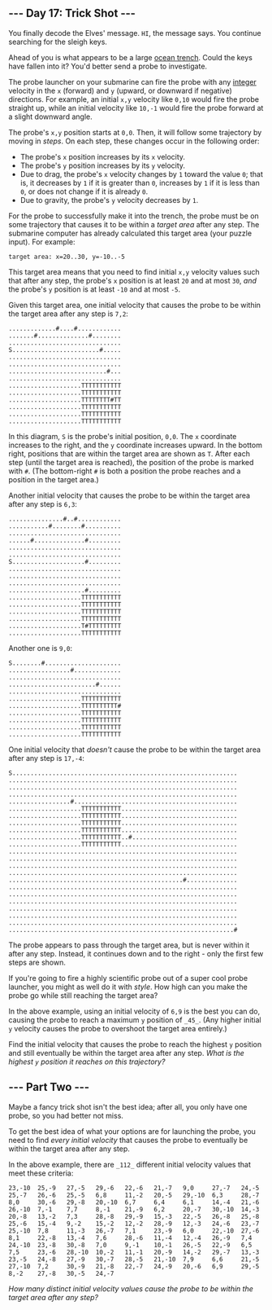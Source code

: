 
## --- Day 17: Trick Shot ---

You finally decode the Elves' message.  `HI`, the message says. You continue searching for the sleigh keys.

Ahead of you is what appears to be a large  [ocean trench](https://en.wikipedia.org/wiki/Oceanic_trench). Could the keys have fallen into it? You'd better send a probe to investigate.

The probe launcher on your submarine can fire the probe with any  [integer](https://en.wikipedia.org/wiki/Integer)  velocity in the  `x`  (forward) and  `y`  (upward, or downward if negative) directions. For example, an initial  `x,y`  velocity like  `0,10`  would fire the probe straight up, while an initial velocity like  `10,-1`  would fire the probe forward at a slight downward angle.

The probe's  `x,y`  position starts at  `0,0`. Then, it will follow some trajectory by moving in  _steps_. On each step, these changes occur in the following order:

-   The probe's  `x`  position increases by its  `x`  velocity.
-   The probe's  `y`  position increases by its  `y`  velocity.
-   Due to drag, the probe's  `x`  velocity changes by  `1`  toward the value  `0`; that is, it decreases by  `1`  if it is greater than  `0`, increases by  `1`  if it is less than  `0`, or does not change if it is already  `0`.
-   Due to gravity, the probe's  `y`  velocity decreases by  `1`.

For the probe to successfully make it into the trench, the probe must be on some trajectory that causes it to be within a  _target area_  after any step. The submarine computer has already calculated this target area (your puzzle input). For example:

```
target area: x=20..30, y=-10..-5
```

This target area means that you need to find initial  `x,y`  velocity values such that after any step, the probe's  `x`  position is at least  `20`  and at most  `30`,  _and_  the probe's  `y`  position is at least  `-10`  and at most  `-5`.

Given this target area, one initial velocity that causes the probe to be within the target area after any step is  `7,2`:

```
.............#....#............
.......#..............#........
...............................
S........................#.....
...............................
...............................
...........................#...
...............................
....................TTTTTTTTTTT
....................TTTTTTTTTTT
....................TTTTTTTT#TT
....................TTTTTTTTTTT
....................TTTTTTTTTTT
....................TTTTTTTTTTT

```

In this diagram,  `S`  is the probe's initial position,  `0,0`. The  `x`  coordinate increases to the right, and the  `y`  coordinate increases upward. In the bottom right, positions that are within the target area are shown as  `T`. After each step (until the target area is reached), the position of the probe is marked with  `#`. (The bottom-right  `#`  is both a position the probe reaches and a position in the target area.)

Another initial velocity that causes the probe to be within the target area after any step is  `6,3`:

```
...............#..#............
...........#........#..........
...............................
......#..............#.........
...............................
...............................
S....................#.........
...............................
...............................
...............................
.....................#.........
....................TTTTTTTTTTT
....................TTTTTTTTTTT
....................TTTTTTTTTTT
....................TTTTTTTTTTT
....................T#TTTTTTTTT
....................TTTTTTTTTTT

```

Another one is  `9,0`:

```
S........#.....................
.................#.............
...............................
........................#......
...............................
....................TTTTTTTTTTT
....................TTTTTTTTTT#
....................TTTTTTTTTTT
....................TTTTTTTTTTT
....................TTTTTTTTTTT
....................TTTTTTTTTTT

```

One initial velocity that  _doesn't_  cause the probe to be within the target area after any step is  `17,-4`:

```
S..............................................................
...............................................................
...............................................................
...............................................................
.................#.............................................
....................TTTTTTTTTTT................................
....................TTTTTTTTTTT................................
....................TTTTTTTTTTT................................
....................TTTTTTTTTTT................................
....................TTTTTTTTTTT..#.............................
....................TTTTTTTTTTT................................
...............................................................
...............................................................
...............................................................
...............................................................
................................................#..............
...............................................................
...............................................................
...............................................................
...............................................................
...............................................................
...............................................................
..............................................................#

```

The probe appears to pass through the target area, but is never within it after any step. Instead, it continues down and to the right - only the first few steps are shown.

If you're going to fire a highly scientific probe out of a super cool probe launcher, you might as well do it with  _style_. How high can you make the probe go while still reaching the target area?

In the above example, using an initial velocity of  `6,9`  is the best you can do, causing the probe to reach a maximum  `y`  position of  `_45_`. (Any higher initial  `y`  velocity causes the probe to overshoot the target area entirely.)

Find the initial velocity that causes the probe to reach the highest  `y`  position and still eventually be within the target area after any step.  _What is the highest  `y`  position it reaches on this trajectory?_



## --- Part Two ---

Maybe a fancy trick shot isn't the best idea; after all, you only have one probe, so you had better not miss.

To get the best idea of what your options are for launching the probe, you need to find  _every initial velocity_  that causes the probe to eventually be within the target area after any step.

In the above example, there are  `_112_`  different initial velocity values that meet these criteria:

```
23,-10  25,-9   27,-5   29,-6   22,-6   21,-7   9,0     27,-7   24,-5
25,-7   26,-6   25,-5   6,8     11,-2   20,-5   29,-10  6,3     28,-7
8,0     30,-6   29,-8   20,-10  6,7     6,4     6,1     14,-4   21,-6
26,-10  7,-1    7,7     8,-1    21,-9   6,2     20,-7   30,-10  14,-3
20,-8   13,-2   7,3     28,-8   29,-9   15,-3   22,-5   26,-8   25,-8
25,-6   15,-4   9,-2    15,-2   12,-2   28,-9   12,-3   24,-6   23,-7
25,-10  7,8     11,-3   26,-7   7,1     23,-9   6,0     22,-10  27,-6
8,1     22,-8   13,-4   7,6     28,-6   11,-4   12,-4   26,-9   7,4
24,-10  23,-8   30,-8   7,0     9,-1    10,-1   26,-5   22,-9   6,5
7,5     23,-6   28,-10  10,-2   11,-1   20,-9   14,-2   29,-7   13,-3
23,-5   24,-8   27,-9   30,-7   28,-5   21,-10  7,9     6,6     21,-5
27,-10  7,2     30,-9   21,-8   22,-7   24,-9   20,-6   6,9     29,-5
8,-2    27,-8   30,-5   24,-7

```

_How many distinct initial velocity values cause the probe to be within the target area after any step?_